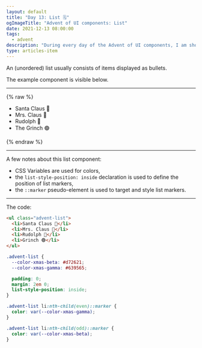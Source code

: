 ```yaml
---
layout: default
title: "Day 13: List 🗒️"
ogImageTitle: "Advent of UI components: List"
date: 2021-12-13 08:00:00
tags:
  - advent
description: "During every day of the Advent of UI components, I am showcasing a new UI Component built with HTML, CSS, and JavaScript. Day 13: List."
type: articles-item
---
```


An (unordered) list usually consists of items displayed as bullets.

The example component is visible below.

---

{% raw %}
<ul class="advent-list">
  <li>Santa Claus 🎅</li>
  <li>Mrs. Claus 🤶</li>
  <li>Rudolph 🦌</li>
  <li>The Grinch 🟢</li>
</ul>
<style>
.copy .advent-list {
  --color-xmas-beta: #d72621;
  --color-xmas-gamma: #639565;
  padding: 0;
  margin-block: 2em 0.75em;
  list-style-type: disc;
  list-style-position: inside;
}
.advent-list li:nth-child(even)::marker {
  color: var(--color-xmas-gamma);
}
.advent-list li:nth-child(odd)::marker {
  color: var(--color-xmas-beta);
}
</style>
{% endraw %}

---

A few notes about this list component:

- CSS Variables are used for colors,
- the `list-style-position: inside` declaration is used to define the position of list markers,
- the `::marker` pseudo-element is used to target and style list markers.

---

The code:

```html
<ul class="advent-list">
  <li>Santa Claus 🎅</li>
  <li>Mrs. Claus 🤶</li>
  <li>Rudolph 🦌</li>
  <li>Grinch 🟢</li>
</ul>
```

```css
.advent-list {
  --color-xmas-beta: #d72621;
  --color-xmas-gamma: #639565;

  padding: 0;
  margin: 2em 0;
  list-style-position: inside;
}

.advent-list li:nth-child(even)::marker {
  color: var(--color-xmas-gamma);
}

.advent-list li:nth-child(odd)::marker {
  color: var(--color-xmas-beta);
}
```
